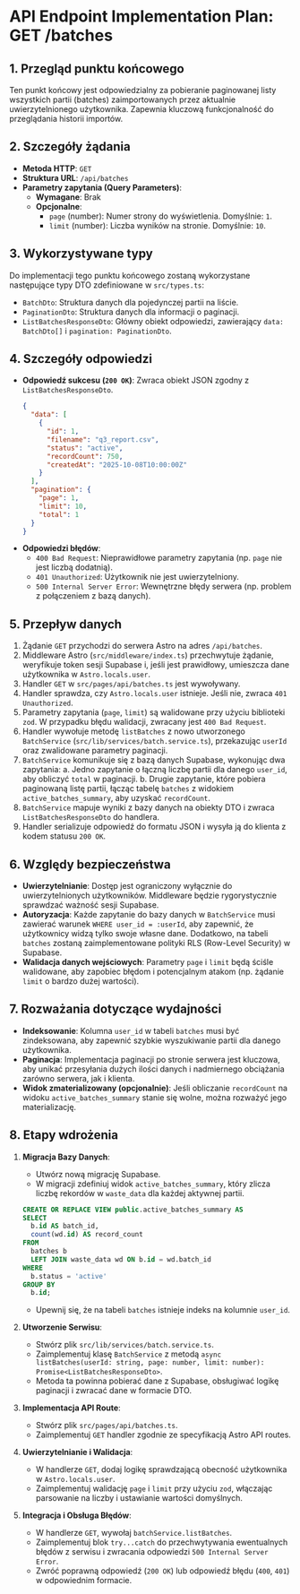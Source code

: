 # API Endpoint Implementation Plan: GET /batches

## 1. Przegląd punktu końcowego

Ten punkt końcowy jest odpowiedzialny za pobieranie paginowanej listy wszystkich partii (batches) zaimportowanych przez aktualnie uwierzytelnionego użytkownika. Zapewnia kluczową funkcjonalność do przeglądania historii importów.

## 2. Szczegóły żądania

- **Metoda HTTP**: `GET`
- **Struktura URL**: `/api/batches`
- **Parametry zapytania (Query Parameters)**:
  - **Wymagane**: Brak
  - **Opcjonalne**:
    - `page` (number): Numer strony do wyświetlenia. Domyślnie: `1`.
    - `limit` (number): Liczba wyników na stronie. Domyślnie: `10`.

## 3. Wykorzystywane typy

Do implementacji tego punktu końcowego zostaną wykorzystane następujące typy DTO zdefiniowane w `src/types.ts`:

- `BatchDto`: Struktura danych dla pojedynczej partii na liście.
- `PaginationDto`: Struktura danych dla informacji o paginacji.
- `ListBatchesResponseDto`: Główny obiekt odpowiedzi, zawierający `data: BatchDto[]` i `pagination: PaginationDto`.

## 4. Szczegóły odpowiedzi

- **Odpowiedź sukcesu (`200 OK`)**: Zwraca obiekt JSON zgodny z `ListBatchesResponseDto`.
  ```json
  {
    "data": [
      {
        "id": 1,
        "filename": "q3_report.csv",
        "status": "active",
        "recordCount": 750,
        "createdAt": "2025-10-08T10:00:00Z"
      }
    ],
    "pagination": {
      "page": 1,
      "limit": 10,
      "total": 1
    }
  }
  ```
- **Odpowiedzi błędów**:
  - `400 Bad Request`: Nieprawidłowe parametry zapytania (np. `page` nie jest liczbą dodatnią).
  - `401 Unauthorized`: Użytkownik nie jest uwierzytelniony.
  - `500 Internal Server Error`: Wewnętrzne błędy serwera (np. problem z połączeniem z bazą danych).

## 5. Przepływ danych

1.  Żądanie `GET` przychodzi do serwera Astro na adres `/api/batches`.
2.  Middleware Astro (`src/middleware/index.ts`) przechwytuje żądanie, weryfikuje token sesji Supabase i, jeśli jest prawidłowy, umieszcza dane użytkownika w `Astro.locals.user`.
3.  Handler `GET` w `src/pages/api/batches.ts` jest wywoływany.
4.  Handler sprawdza, czy `Astro.locals.user` istnieje. Jeśli nie, zwraca `401 Unauthorized`.
5.  Parametry zapytania (`page`, `limit`) są walidowane przy użyciu biblioteki `zod`. W przypadku błędu walidacji, zwracany jest `400 Bad Request`.
6.  Handler wywołuje metodę `listBatches` z nowo utworzonego `BatchService` (`src/lib/services/batch.service.ts`), przekazując `userId` oraz zwalidowane parametry paginacji.
7.  `BatchService` komunikuje się z bazą danych Supabase, wykonując dwa zapytania:
    a. Jedno zapytanie o łączną liczbę partii dla danego `user_id`, aby obliczyć `total` w paginacji.
    b. Drugie zapytanie, które pobiera paginowaną listę partii, łącząc tabelę `batches` z widokiem `active_batches_summary`, aby uzyskać `recordCount`.
8.  `BatchService` mapuje wyniki z bazy danych na obiekty DTO i zwraca `ListBatchesResponseDto` do handlera.
9.  Handler serializuje odpowiedź do formatu JSON i wysyła ją do klienta z kodem statusu `200 OK`.

## 6. Względy bezpieczeństwa

- **Uwierzytelnianie**: Dostęp jest ograniczony wyłącznie do uwierzytelnionych użytkowników. Middleware będzie rygorystycznie sprawdzać ważność sesji Supabase.
- **Autoryzacja**: Każde zapytanie do bazy danych w `BatchService` musi zawierać warunek `WHERE user_id = :userId`, aby zapewnić, że użytkownicy widzą tylko swoje własne dane. Dodatkowo, na tabeli `batches` zostaną zaimplementowane polityki RLS (Row-Level Security) w Supabase.
- **Walidacja danych wejściowych**: Parametry `page` i `limit` będą ściśle walidowane, aby zapobiec błędom i potencjalnym atakom (np. żądanie `limit` o bardzo dużej wartości).

## 7. Rozważania dotyczące wydajności

- **Indeksowanie**: Kolumna `user_id` w tabeli `batches` musi być zindeksowana, aby zapewnić szybkie wyszukiwanie partii dla danego użytkownika.
- **Paginacja**: Implementacja paginacji po stronie serwera jest kluczowa, aby unikać przesyłania dużych ilości danych i nadmiernego obciążania zarówno serwera, jak i klienta.
- **Widok zmaterializowany (opcjonalnie)**: Jeśli obliczanie `recordCount` na widoku `active_batches_summary` stanie się wolne, można rozważyć jego materializację.

## 8. Etapy wdrożenia

1.  **Migracja Bazy Danych**:
    - Utwórz nową migrację Supabase.
    - W migracji zdefiniuj widok `active_batches_summary`, który zlicza liczbę rekordów w `waste_data` dla każdej aktywnej partii.

    ```sql
    CREATE OR REPLACE VIEW public.active_batches_summary AS
    SELECT
      b.id AS batch_id,
      count(wd.id) AS record_count
    FROM
      batches b
      LEFT JOIN waste_data wd ON b.id = wd.batch_id
    WHERE
      b.status = 'active'
    GROUP BY
      b.id;
    ```

    - Upewnij się, że na tabeli `batches` istnieje indeks na kolumnie `user_id`.

2.  **Utworzenie Serwisu**:
    - Stwórz plik `src/lib/services/batch.service.ts`.
    - Zaimplementuj klasę `BatchService` z metodą `async listBatches(userId: string, page: number, limit: number): Promise<ListBatchesResponseDto>`.
    - Metoda ta powinna pobierać dane z Supabase, obsługiwać logikę paginacji i zwracać dane w formacie DTO.
3.  **Implementacja API Route**:
    - Stwórz plik `src/pages/api/batches.ts`.
    - Zaimplementuj `GET` handler zgodnie ze specyfikacją Astro API routes.
4.  **Uwierzytelnianie i Walidacja**:
    - W handlerze `GET`, dodaj logikę sprawdzającą obecność użytkownika w `Astro.locals.user`.
    - Zaimplementuj walidację `page` i `limit` przy użyciu `zod`, włączając parsowanie na liczby i ustawianie wartości domyślnych.
5.  **Integracja i Obsługa Błędów**:
    - W handlerze `GET`, wywołaj `batchService.listBatches`.
    - Zaimplementuj blok `try...catch` do przechwytywania ewentualnych błędów z serwisu i zwracania odpowiedzi `500 Internal Server Error`.
    - Zwróć poprawną odpowiedź (`200 OK`) lub odpowiedź błędu (`400`, `401`) w odpowiednim formacie.
